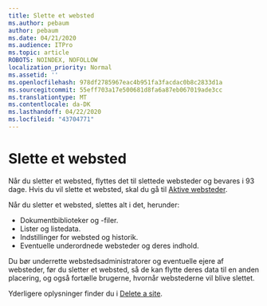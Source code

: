 ```yaml
---
title: Slette et websted
ms.author: pebaum
author: pebaum
ms.date: 04/21/2020
ms.audience: ITPro
ms.topic: article
ROBOTS: NOINDEX, NOFOLLOW
localization_priority: Normal
ms.assetid: ''
ms.openlocfilehash: 978df2785967eac4b951fa3facdac0b8c2833d1a
ms.sourcegitcommit: 55eff703a17e500681d8fa6a87eb067019ade3cc
ms.translationtype: MT
ms.contentlocale: da-DK
ms.lasthandoff: 04/22/2020
ms.locfileid: "43704771"
---
```

# <a name="delete-a-site"></a>Slette et websted

Når du sletter et websted, flyttes det til slettede websteder og bevares i 93 dage. Hvis du vil slette et websted, skal du gå til [Aktive websteder](https://admin.microsoft.com/sharepoint?page=sitemanagement&modern=true). 

Når du sletter et websted, slettes alt i det, herunder:

- Dokumentbiblioteker og -filer.
- Lister og listedata.
- Indstillinger for websted og historik.
- Eventuelle underordnede websteder og deres indhold.

Du bør underrette webstedsadministratorer og eventuelle ejere af websteder, før du sletter et websted, så de kan flytte deres data til en anden placering, og også fortælle brugerne, hvornår webstederne vil blive slettet.

Yderligere oplysninger finder du i [Delete a site](https://docs.microsoft.com/sharepoint/delete-site-collection).

